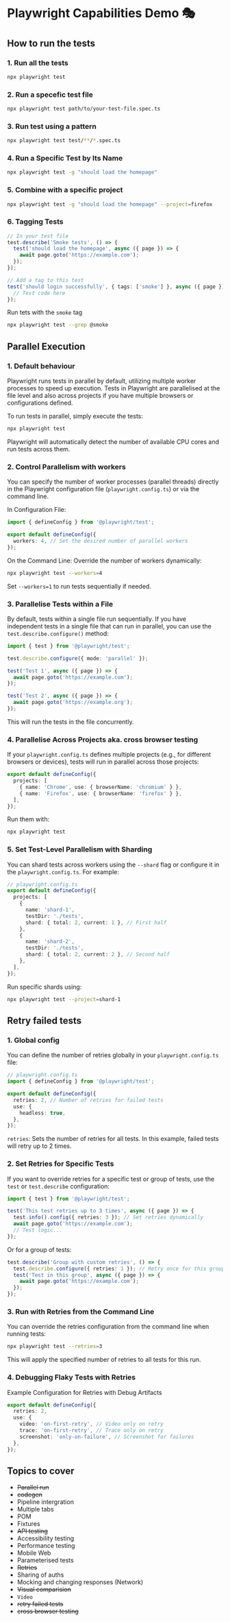 # Playwright Capabilities Demo 🎭

## How to run the tests

### 1. Run all the tests
```bash
npx playwright test
```

### 2. Run a specefic test file 
```bash
npx playwright test path/to/your-test-file.spec.ts
```

### 3. Run test using a pattern
```bash
npx playwright test test/**/*.spec.ts
```

### 4. Run a Specific Test by Its Name

```bash
npx playwright test -g "should load the homepage"
```
### 5. Combine with a specific project
```bash
npx playwright test -g "should load the homepage" --project=firefox
```
### 6. Tagging Tests
```ts
// In your test file
test.describe('Smoke tests', () => {
  test('should load the homepage', async ({ page }) => {
    await page.goto('https://example.com');
  });
});

// Add a tag to this test
test('should login successfully', { tags: ['smoke'] }, async ({ page }) => {
  // Test code here
});
```
Run tets with the `smoke` tag
```bash
npx playwright test --grep @smoke
```

## Parallel Execution

### 1. Default behaviour
Playwright runs tests in parallel by default, utilizing multiple worker processes to speed up execution.
Tests in Playwright are parallelised at the file level and also across projects if you have multiple browsers or configurations defined.

To run tests in parallel, simply execute the tests:
```bash
npx playwright test
```
Playwright will automatically detect the number of available CPU cores and run tests across them.

### 2. Control Parallelism with workers
You can specify the number of worker processes (parallel threads) directly in the Playwright configuration file (`playwright.config.ts`) or via the command line.

In Configuration File:
```ts
import { defineConfig } from '@playwright/test';

export default defineConfig({
  workers: 4, // Set the desired number of parallel workers
});
```
On the Command Line:
Override the number of workers dynamically:

```bash
npx playwright test --workers=4
```
Set `--workers=1` to run tests sequentially if needed.

### 3. Parallelise Tests within a File
By default, tests within a single file run sequentially. If you have independent tests in a single file that can run in parallel, you can use the `test.describe.configure()` method:

```ts
import { test } from '@playwright/test';

test.describe.configure({ mode: 'parallel' });

test('Test 1', async ({ page }) => {
  await page.goto('https://example.com');
});

test('Test 2', async ({ page }) => {
  await page.goto('https://example.org');
});
```
This will run the tests in the file concurrently.

### 4. Parallelise Across Projects aka. cross browser testing
If your `playwright.config.ts` defines multiple projects (e.g., for different browsers or devices), tests will run in parallel across those projects:

```ts
export default defineConfig({
  projects: [
    { name: 'Chrome', use: { browserName: 'chromium' } },
    { name: 'Firefox', use: { browserName: 'firefox' } },
  ],
});
```
Run them with:

```bash
npx playwright test
```
### 5. Set Test-Level Parallelism with Sharding
You can shard tests across workers using the `--shard` flag or configure it in the `playwright.config.ts`. For example:

```ts
// playwright.config.ts
export default defineConfig({
  projects: [
    {
      name: 'shard-1',
      testDir: './tests',
      shard: { total: 2, current: 1 }, // First half
    },
    {
      name: 'shard-2',
      testDir: './tests',
      shard: { total: 2, current: 2 }, // Second half
    },
  ],
});
```
Run specific shards using:
```bash
npx playwright test --project=shard-1
```
## Retry failed tests

### 1. Global config
You can define the number of retries globally in your `playwright.config.ts` file:

```ts
// playwright.config.ts
import { defineConfig } from '@playwright/test';

export default defineConfig({
  retries: 2, // Number of retries for failed tests
  use: {
    headless: true,
  },
});
```
`retries`: Sets the number of retries for all tests. In this example, failed tests will retry up to 2 times.

### 2. Set Retries for Specific Tests
If you want to override retries for a specific test or group of tests, use the `test` or `test.describe` configuration:

```ts
import { test } from '@playwright/test';

test('This test retries up to 3 times', async ({ page }) => {
  test.info().config({ retries: 3 }); // Set retries dynamically
  await page.goto('https://example.com');
  // Test logic...
});
```
Or for a group of tests:

```ts
test.describe('Group with custom retries', () => {
  test.describe.configure({ retries: 1 }); // Retry once for this group
  test('Test in this group', async ({ page }) => {
    await page.goto('https://example.com');
  });
});
```

### 3. Run with Retries from the Command Line
You can override the retries configuration from the command line when running tests:

```bash
npx playwright test --retries=3
```
This will apply the specified number of retries to all tests for this run.

### 4. Debugging Flaky Tests with Retries
Example Configuration for Retries with Debug Artifacts

```ts
export default defineConfig({
  retries: 2,
  use: {
    video: 'on-first-retry', // Video only on retry
    trace: 'on-first-retry', // Trace only on retry
    screenshot: 'only-on-failure', // Screenshot for failures
  },
});
```

## Topics to cover
- ~~Parallel run~~
- ~~codegen~~
- Pipeline intergration
- Multiple tabs
- POM
- Fixtures
- ~~API testing~~
- Accessibility testing
- Performance testing
- Mobile Web
- Parameterised tests
- ~~Retries~~
- Sharing of auths
- Mocking and changing responses (Network)
- ~~Visual comparision~~
- ``Video``
- ~~retry failed tests~~
- ~~cross browser testing~~
